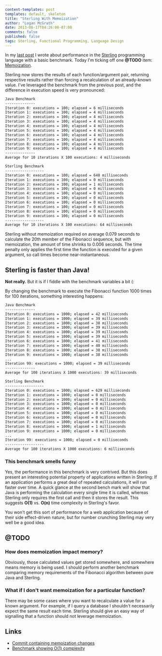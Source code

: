 ```yaml
---
content-templates: post
templates: default, skeleton
title: "Sterling With Memoization"
author: "Logan McGrath"
date: 2013-06-17T04:26:00-07:00
comments: false
published: false
tags: Sterling, Functional Programming, Language Design
---
```


In my [last post][] I wrote about performance in the [Sterling][] programming
language with a basic benchmark. Today I'm ticking off one **@TODO** item:
[Memoization][].

<!--more-->

Sterling now stores the results of each function/argument pair, returning
respective results rather than forcing a recalculation of an already-known
value. I've leveraged the benchmark from the previous post, and the difference
in execution speed is very pronounced:

```bash
Java Benchmark
--------------
Iteration 0: executions = 100; elapsed = 6 milliseconds
Iteration 1: executions = 100; elapsed = 4 milliseconds
Iteration 2: executions = 100; elapsed = 4 milliseconds
Iteration 3: executions = 100; elapsed = 4 milliseconds
Iteration 4: executions = 100; elapsed = 4 milliseconds
Iteration 5: executions = 100; elapsed = 4 milliseconds
Iteration 6: executions = 100; elapsed = 4 milliseconds
Iteration 7: executions = 100; elapsed = 4 milliseconds
Iteration 8: executions = 100; elapsed = 4 milliseconds
Iteration 9: executions = 100; elapsed = 4 milliseconds
--------------
Average for 10 iterations X 100 executions: 4 milliseconds

Sterling Benchmark
------------------
Iteration 0: executions = 100; elapsed = 648 milliseconds
Iteration 1: executions = 100; elapsed = 0 milliseconds
Iteration 2: executions = 100; elapsed = 1 milliseconds
Iteration 3: executions = 100; elapsed = 0 milliseconds
Iteration 4: executions = 100; elapsed = 0 milliseconds
Iteration 5: executions = 100; elapsed = 0 milliseconds
Iteration 6: executions = 100; elapsed = 0 milliseconds
Iteration 7: executions = 100; elapsed = 0 milliseconds
Iteration 8: executions = 100; elapsed = 0 milliseconds
Iteration 9: executions = 100; elapsed = 0 milliseconds
------------------
Average for 10 iterations X 100 executions: 64 milliseconds
```

Sterling without memoization required on average 0.079 seconds to calculate the
20th member of the Fibonacci sequence, but with memoization, the amount of time
shrinks to 0.006 seconds. The time penalty only applies the first time the
function is executed for a given argument, so call times become
near-instantaneous.

## Sterling is faster than Java!

**Not really.** But it is if I fiddle with the benchmark variables a bit (:

By changing the benchmark to execute the Fibonacci function 1000 times for 100
iterations, something interesting happens:

```bash
Java Benchmark
--------------
Iteration 0: executions = 1000; elapsed = 42 milliseconds
Iteration 1: executions = 1000; elapsed = 39 milliseconds
Iteration 2: executions = 1000; elapsed = 38 milliseconds
Iteration 3: executions = 1000; elapsed = 39 milliseconds
Iteration 4: executions = 1000; elapsed = 39 milliseconds
Iteration 5: executions = 1000; elapsed = 39 milliseconds
Iteration 6: executions = 1000; elapsed = 41 milliseconds
Iteration 7: executions = 1000; elapsed = 40 milliseconds
Iteration 8: executions = 1000; elapsed = 38 milliseconds
Iteration 9: executions = 1000; elapsed = 38 milliseconds
...
Iteration 99: executions = 1000; elapsed = 39 milliseconds
--------------
Average for 100 iterations X 1000 executions: 39 milliseconds

Sterling Benchmark
------------------
Iteration 0: executions = 1000; elapsed = 629 milliseconds
Iteration 1: executions = 1000; elapsed = 0 milliseconds
Iteration 2: executions = 1000; elapsed = 0 milliseconds
Iteration 3: executions = 1000; elapsed = 0 milliseconds
Iteration 4: executions = 1000; elapsed = 0 milliseconds
Iteration 5: executions = 1000; elapsed = 0 milliseconds
Iteration 6: executions = 1000; elapsed = 0 milliseconds
Iteration 7: executions = 1000; elapsed = 0 milliseconds
Iteration 8: executions = 1000; elapsed = 1 milliseconds
Iteration 9: executions = 1000; elapsed = 0 milliseconds
...
Iteration 99: executions = 1000; elapsed = 0 milliseconds
------------------
Average for 100 iterations X 1000 executions: 6 milliseconds
```

### This benchmark smells funny

Yes, the performance in this benchmark is very contrived. But this does present
an interesting potential property of applications written in Sterling: If an
application performs a great deal of repeated calculations, it will run faster
over time. A quick glance at the second bench mark will show that Java is
performing the calculation every single time it is called, whereas Sterling only
requires the first call and then it stores the result. This suggests **O(1)**
vs. **O(n)** time complexity in Sterling's favor.

You won't get this sort of performance for a web application because of their
side effect-driven nature, but for number crunching Sterling may very well be a
good idea.

## @TODO

### How does memoization impact memory?

Obviously, those calculated values get stored somewhere, and somewhere means
memory is being used. I should perform another benchmark comparing memory
requirements of the Fibonacci algorithm between pure Java and Sterling.

### What if I don't want memoization for a particular function?

There may be some cases where you want to recalculate a value for a known
argument. For example, if I query a database I shouldn't necessarily expect the
same result each time. Sterling should give an easy way of signalling that a
function should not leverage memoization.

## Links

* [Commit containing memoization changes][]
* [Benchmark showing O(1) complexity][]

[last post]: $route-to("blog/2013-06-16-sterling-benchmarks.md")$
[Sterling]: https://github.com/lmcgrath/sterling
[Memoization]: https://en.wikipedia.org/wiki/Memoization
[Commit containing memoization changes]: https://github.com/lmcgrath/sterling/commit/7d69d49a911d2d916701fa973e02ffabe82afe9d
[Benchmark showing O(1) complexity]: https://github.com/lmcgrath/sterling/blob/5c879ece28194fdbc36ed5dff2a760d6a38a4033/src/test/java/sterling/math/FibonacciBenchmarkTest.java
